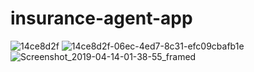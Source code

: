 # insurance-agent-app


![14ce8d2f](https://user-images.githubusercontent.com/24616679/56463419-3aaacf00-63d4-11e9-9aa8-ee10c0751fa8.png)
![14ce8d2f-06ec-4ed7-8c31-efc09cbafb1e](https://user-images.githubusercontent.com/24616679/56463421-3e3e5600-63d4-11e9-94d7-97471fb6393e.png)
![Screenshot_2019-04-14-01-38-55_framed](https://user-images.githubusercontent.com/24616679/56463423-439ba080-63d4-11e9-87d1-16d103611d46.png)



